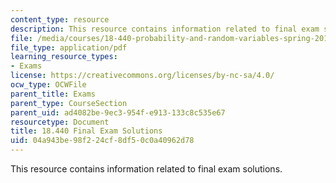 ```yaml
---
content_type: resource
description: This resource contains information related to final exam solutions.
file: /media/courses/18-440-probability-and-random-variables-spring-2014/04a943be98f224cf8df50c0a40962d78_MIT18_440S14_final2011_sol.pdf
file_type: application/pdf
learning_resource_types:
- Exams
license: https://creativecommons.org/licenses/by-nc-sa/4.0/
ocw_type: OCWFile
parent_title: Exams
parent_type: CourseSection
parent_uid: ad4082be-9ec3-954f-e913-133c8c535e67
resourcetype: Document
title: 18.440 Final Exam Solutions
uid: 04a943be-98f2-24cf-8df5-0c0a40962d78
---
```

This resource contains information related to final exam solutions.